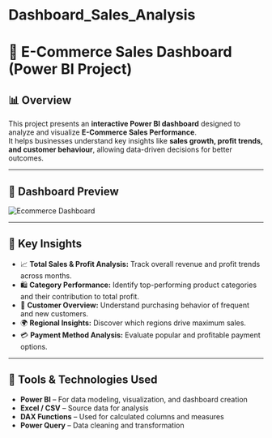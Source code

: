 # Dashboard_Sales_Analysis
# 🛒 E-Commerce Sales Dashboard (Power BI Project)

## 📊 Overview  
This project presents an **interactive Power BI dashboard** designed to analyze and visualize **E-Commerce Sales Performance**.  
It helps businesses understand key insights like **sales growth, profit trends, and customer behaviour**, allowing data-driven decisions for better outcomes.  

---

## 🌟 Dashboard Preview  
![Ecommerce Dashboard](dashboard_preview.png)  

---

## 🎯 Key Insights  
- 📈 **Total Sales & Profit Analysis:** Track overall revenue and profit trends across months.  
- 🛍️ **Category Performance:** Identify top-performing product categories and their contribution to total profit.  
- 👥 **Customer Overview:** Understand purchasing behavior of frequent and new customers.  
- 🌍 **Regional Insights:** Discover which regions drive maximum sales.  
- 💳 **Payment Method Analysis:** Evaluate popular and profitable payment options.  

---

## 🧰 Tools & Technologies Used  
- **Power BI** – For data modeling, visualization, and dashboard creation  
- **Excel / CSV** – Source data for analysis  
- **DAX Functions** – Used for calculated columns and measures  
- **Power Query** – Data cleaning and transformation  